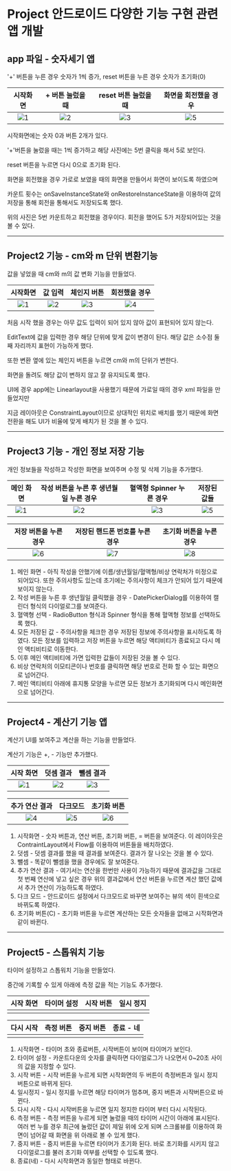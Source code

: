 # Project 안드로이드 다양한 기능 구현 관련 앱 개발



## app 파일 - 숫자세기 앱



'+' 버튼을 누른 경우 숫자가 1씩 증가, reset 버튼을 누른 경우 숫자가 초기화(0)



| 시작화면 | + 버튼 눌렀을 때 | reset 버튼 눌렀을 때 | 화면을 회전했을 경우 |
| :------: | :--------------: | :------------------: | :------------------: |
|   ![1](https://user-images.githubusercontent.com/56026214/209665066-7ba2b931-6136-4214-a599-2b3dec4088ad.png)|![2](https://user-images.githubusercontent.com/56026214/209665069-3457f4c7-77bb-4951-b17f-b63ee4965996.png)|![3](https://user-images.githubusercontent.com/56026214/209665076-845a27c2-3ec3-46fd-bd33-f81b3f2e8477.png)|![5](https://user-images.githubusercontent.com/56026214/209665080-e6f4c0b2-2144-4abf-9cb3-6112817ed441.png)|



시작화면에는 숫자 0과 버튼 2개가 있다.

'+'버튼을 눌렀을 때는 1씩 증가하고 해당 사진에는 5번 클릭을 해서 5로 보인다.

reset 버튼을 누르면 다시 0으로 초기화 된다.

화면을 회전했을 경우 가로로 보였을 때의 화면을 만들어서 화면이 보이도록 하였으며

카운트 횟수는 onSaveInstanceState와 onRestoreInstanceState을 이용하여 값의 저장을 통해 회전을 통해서도 저장되도록 했다.

위의 사진은 5번 카운트하고 회전했을 경우이다. 회전을 했어도 5가 저장되어있는 것을 볼 수 있다.



----



## Project2 기능 - cm와 m 단위 변환기능



값을 넣었을 때 cm와 m의 값 변화 기능을 만들었다.



| 시작화면 | 값 입력 | 체인지 버튼 | 회전했을 경우 |
| :------: | :-----: | :---------: | :-----------: |
| ![1](https://user-images.githubusercontent.com/56026214/209856489-d014e9a8-bb59-422e-88c1-740edf70eadf.png)| ![2](https://user-images.githubusercontent.com/56026214/209856514-ffb9588c-36f5-413e-829e-8de9bb6ff532.png) |    ![3](https://user-images.githubusercontent.com/56026214/209856522-4025a943-951d-49ec-ac6d-eec26ca71976.png)|![4](https://user-images.githubusercontent.com/56026214/209856528-b1c360d4-5b91-46b3-9a72-692d136e1b9f.png)|



처음 시작 했을 경우는 아무 값도 입력이 되어 있지 않아 값이 표현되어 있지 않는다.

EditText에 값을 입력한 경우 해당 단위에 맞게 값이 변경이 된다. 해당 값은 소수점 둘째 자리까지 표현이 가능하게 했다.

또한 변환 옆에 있는 체인지 버튼을 누르면 cm와 m의 단위가 변한다.

화면을 돌려도 해당 값이 변하지 않고 잘 유지되도록 했다.

UI에 경우 app에는 Linearlayout을 사용했기 때문에 가로일 때의 경우 xml 파일을 만들었지만

지금 레이아웃은 ConstraintLayout이므로 상대적인 위치로 배치를 했기 때문에 화면 전환을 해도 UI가 비율에 맞게 배치가 된 것을 볼 수 있다.



---



## Project3 기능 - 개인 정보 저장 기능



개인 정보들을 작성하고 작성한 화면을 보여주며 수정 및 삭제 기능을 추가했다.



| 메인 화면 | 작성 버튼을 누른 후 생년월일 누른 경우 | 혈액형 Spinner 누른 경우 | 저장된 값들 |
| :-------: | :------------------------------------: | :----------------------: | :---------: |
|     ![1](https://user-images.githubusercontent.com/56026214/209856562-4fb4df86-e59b-4551-a356-47eba610bb3e.png)|                          ![2](https://user-images.githubusercontent.com/56026214/209856571-11641aad-6159-40b3-9173-09b3549ea898.png)|         ![3](https://user-images.githubusercontent.com/56026214/209856578-413dabb0-5631-412b-aca8-93718f0d9a25.png)|      ![5](https://user-images.githubusercontent.com/56026214/209856604-ffd4d2fc-ba39-4a28-a5d9-ff4e405c8049.png)|

| 저장 버튼을 누른 경우 | 저장된 핸드폰 번호를 누른 경우 | 초기화 버튼을 누른 경우 |
| :-------------------: | :----------------------------: | :---------------------: |
|         ![6](https://user-images.githubusercontent.com/56026214/209856637-6a54be5d-321a-4804-bbfe-60260164ab29.png)|                 ![7](https://user-images.githubusercontent.com/56026214/209856646-eb3f36e5-0c34-47f3-bc90-a76aa6bd10fc.png)|           ![8](https://user-images.githubusercontent.com/56026214/209856659-c594207d-f9e3-4b9d-b128-0f44b7579b70.png)|



1. 메인 화면 - 아직 작성을 안했기에 이름/생년월일/혈액형/비상 연락처가 미정으로 되어있다. 또한 주의사항도 있는데 초기에는 주의사항이 체크가 안되어 있기 때문에 보이지 않는다.
2.  작성 버튼을 누른 후 생년월일 클릭했을 경우 - DatePickerDialog를 이용하여 캘린더 형식의 다이얼로그를 보여준다.
3. 혈액형 선택 - RadioButton 형식과 Spinner 형식을 통해 혈액형 정보를 선택하도록 했다.
4.  모든 저장된 값 - 주의사항을 체크한 경우 저장된 정보에 주의사항을 표시하도록 하였다. 모든 정보를 입력하고 저장 버튼을 누르면 해당 액티비티가 종료되고 다시 메인 액티비티로 이동한다.
5. 이후 메인 액티비티에 가면 입력한 값들이 저장된 것을 볼 수 있다.
6. 비상 연락처의 이모티콘이나 번호를 클릭하면 해당 번호로 전화 할 수 있는 화면으로 넘어간다.
7. 메인 액티비티 아래에 휴지통 모양을 누르면 모든 정보가 초기화되며 다시 메인화면으로 넘어간다.





----



## Project4 - 계산기 기능 앱



계산기 UI를 보여주고 계산을 하는 기능을 만들었다.

계산기 기능은 +, - 기능만 추가했다.



| 시작 화면 | 덧셈 결과 | 뺄셈 결과 |
| :-------: | :-------: | :-------: |
|    ![1](https://user-images.githubusercontent.com/56026214/209992013-e7b10a6b-81bf-4710-a00b-607423f54811.png)|      ![2](https://user-images.githubusercontent.com/56026214/209992017-c49c07e5-65b9-4c47-bf4e-521e96017fa5.png)|     ![3](https://user-images.githubusercontent.com/56026214/209992023-3f967116-9837-45c5-8cbd-c4199dba643b.png)| 

| 추가 연산 결과 | 다크모드 |  초기화 버튼|
| :------: | :---------: | :------------: |
|  ![4](https://user-images.githubusercontent.com/56026214/209992029-accf5d54-bb6e-40f1-9ee3-95043730ddf6.png)|  ![5](https://user-images.githubusercontent.com/56026214/209992047-0a2f15e1-74cb-44cb-8f4f-6ab3089dd1e0.png)|![6](https://user-images.githubusercontent.com/56026214/209992054-9db43065-b668-41d8-a7cf-88be0f52d99f.png) |



1. 시작화면 - 숫자 버튼과, 연산 버튼, 초기화 버튼, = 버튼을 보여준다. 이 레이아웃은 ContraintLayout에서 Flow를 이용하여 버튼들을 배치하였다.
2. 덧셈 - 덧셈 결과를 했을 때 결과를 보여준다.  결과가 잘 나오는 것을 볼 수 있다.
3. 뺄셈 - 똑같이 뺄셈을 했을 경우에도 잘 보여준다.
4. 추가 연산 결과 - 여기서는 연산을 한번만 사용이 가능하기 때문에 결과값을 그대로 첫 번째 연산에 넣고 싶은 경우 위의 결과값에서 연산 버튼을 누르면 계산 했던 값에서 추가 연산이 가능하도록 하였다.
5. 다크 모드 - 안드로이드 설정에서 다크모드로 바꾸면 보여주는 뷰의 색이 흰색으로 바뀌도록 하였다.
6. 초기화 버튼(C) - 초기화 버튼을 누르면 계산하는 모든 숫자들을 없애고 시작화면과 같이 바뀐다.

---



## Project5 - 스톱워치 기능



타이머 설정하고 스톱워치 기능을 만들었다.

중간에 기록할 수 있게 아래에 측정 값을 적는 기능도 추가했다.



| 시작 화면 | 타이머 설정 | 시작 버튼 | 일시 정지 |
| :-------: | :---------: | :-------: | :-------: |
|           |             |           |           |



| 다시 시작 | 측정 버튼 | 중지 버튼 | 종료 - 네 |
| :-------: | :-------: | :-------: | :-------: |
|           |           |           |           |



1. 시작화면 - 타이머 초와 종료버튼, 시작버튼이 보이며 타이머가 보인다.
2. 타이머 설정 - 카운트다운의 숫자를 클릭하면 다이얼로그가 나오면서 0~20초 사이의 값을 지정할 수 있다.
3. 시작 버튼 - 시작 버튼을 누르게 되면 시작화면의 두 버튼이 측정버튼과 일시 정지 버튼으로 바뀌게 된다.
4. 일시정지 - 일시 정지를 누르면 해당 타이머가 멈추며, 중지 버튼과 시작버튼으로 바뀐다.
5. 다시 시작 - 다시 시작버튼을 누르면 일지 정지한 타이머 부터 다시 시작된다.
6. 측정 버튼 - 측정 버튼을 누르게 되면 눌렀을 때의 타이머 시간이 아래에 표시된다. 여러 번 누를 경우 최근에 눌렀던 값이 제일 위에 오게 되며 스크롤뷰를 이용하여 화면이 넘어갈 때 화면을 위 아래로 볼 수 있게 했다.
7. 중지 버튼 - 중지 버튼을 누르면 타이머가 초기화 된다. 바로 초기화를 시키지 않고 다이얼로그를 불러 초기화 여부를 선택할 수 있도록 했다.
8. 종료(네) - 다시 시작화면과 동일한 형태로 바뀐다.
